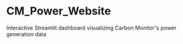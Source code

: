 # CM_Power_Website
Interactive Streamlit dashboard visualizing Carbon Monitor's power generation data
